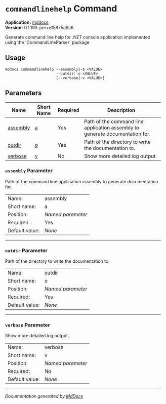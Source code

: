 # `commandlinehelp` Command

**Application:** [mddocs](../commandline.md)  
**Version:** 0.1.193\-pre+e15875a8c8

Generate command line help for .NET console application implemented using the 'CommandLineParser' package

## Usage

```
mddocs commandlinehelp --assembly|-a <VALUE>
                       --outdir|-o <VALUE>
                       [--verbose|-v <VALUE>]
```

## Parameters

| Name                            | Short Name               | Required | Description                                                                  |
| ------------------------------- | ------------------------ | -------- | ---------------------------------------------------------------------------- |
| [assembly](#assembly-parameter) | [a](#assembly-parameter) | Yes      | Path of the command line application assembly to generate documentation for. |
| [outdir](#outdir-parameter)     | [o](#outdir-parameter)   | Yes      | Path of the directory to write the documentation to.                         |
| [verbose](#verbose-parameter)   | [v](#verbose-parameter)  | No       | Show more detailed log output.                                               |

### `assembly` Parameter

Path of the command line application assembly to generate documentation for.

|                |                   |
| -------------- | ----------------- |
| Name:          | assembly          |
| Short name:    | a                 |
| Position:      | *Named parameter* |
| Required:      | Yes               |
| Default value: | *None*            |
___

### `outdir` Parameter

Path of the directory to write the documentation to.

|                |                   |
| -------------- | ----------------- |
| Name:          | outdir            |
| Short name:    | o                 |
| Position:      | *Named parameter* |
| Required:      | Yes               |
| Default value: | *None*            |
___

### `verbose` Parameter

Show more detailed log output.

|                |                   |
| -------------- | ----------------- |
| Name:          | verbose           |
| Short name:    | v                 |
| Position:      | *Named parameter* |
| Required:      | No                |
| Default value: | *None*            |
___

*Documentation generated by [MdDocs](https://github.com/ap0llo/mddocs)*
